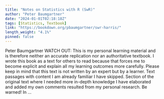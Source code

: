 ```yaml
---
title: "Notes on Statistics with R (SwR)"
author: "Peter Baumgartner"
date: "2024-01-01T02:18:18Z"
tags: [Statistics, Textbook]
link: "https://bookdown.org/pbaumgartner/swr-harris/"
length_weight: "4.1%"
pinned: false
---
```


Peter Baumgartner WATCH OUT: This is my personal learning material and is therefore neither an accurate replication nor an authoritative textbook. I wrote this book as a text for others to read because that forces me to become explicit and explain all my learning outcomes more carefully. Please keep in mind that this text is not written by an expert but by a learner. Text passages with content I am already familiar I have skipped. Section of the original text where I needed more in-depth knowledge I have elaborated and added my own comments resulted from my personal research. Be warned! In ...
